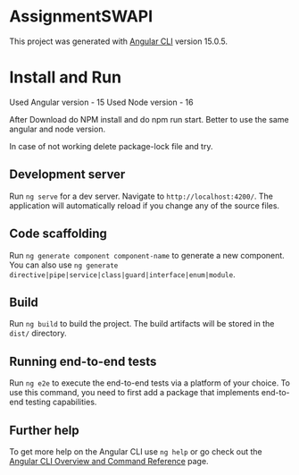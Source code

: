 # AssignmentSWAPI

This project was generated with [Angular CLI](https://github.com/angular/angular-cli) version 15.0.5.

# Install and Run

Used Angular version - 15
Used Node version - 16

After Download do NPM install and do npm run start.
Better to use the same angular and node version.

In case of not working delete package-lock file and try.

## Development server

Run `ng serve` for a dev server. Navigate to `http://localhost:4200/`. The application will automatically reload if you change any of the source files.

## Code scaffolding

Run `ng generate component component-name` to generate a new component. You can also use `ng generate directive|pipe|service|class|guard|interface|enum|module`.

## Build

Run `ng build` to build the project. The build artifacts will be stored in the `dist/` directory.

## Running end-to-end tests

Run `ng e2e` to execute the end-to-end tests via a platform of your choice. To use this command, you need to first add a package that implements end-to-end testing capabilities.

## Further help

To get more help on the Angular CLI use `ng help` or go check out the [Angular CLI Overview and Command Reference](https://angular.io/cli) page.
